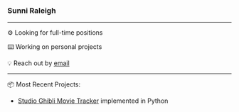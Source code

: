 ### Sunni Raleigh

***

⚙️ Looking for full-time positions

⌨️️ Working on personal projects

💡 Reach out by [email](mailto:sunnigraleigh@gmail.com)

***

📦 Most Recent Projects:

- [Studio Ghibli Movie Tracker](https://github.com/sunniraleigh/sg-movie-tracker) implemented in Python
